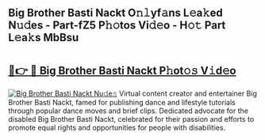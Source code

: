 ## Big Brother Basti Nackt O𝚗𝚕yf𝚊ns L𝚎a𝚔ed N𝚞𝚍es - Part-fZ5 P𝚑𝚘tos Vi𝚍𝚎o - H𝚘𝚝 Part L𝚎a𝚔s MbBsu

# <h2><a href="http://kf0bvu.oniu.top/?m=Big+Brother+Basti+Nackt">🔗👉 🔴 Big Brother Basti Nackt P𝚑ot𝚘𝚜 V𝚒d𝚎o</a></h2>

[![Big Brother Basti Nackt Nu𝚍e𝚜](https://i.imgur.com/0qMVB7G.gif)](http://kf0bvu.oniu.top/?m=Big+Brother+Basti+Nackt)
Virtual content creator and entertainer Big Brother Basti Nackt, famed for publishing dance and lifestyle tutorials through popular dance moves and brief clips. Dedicated advocate for the disabled Big Brother Basti Nackt, celebrated for their passion and efforts to promote equal rights and opportunities for people with disabilities.  
